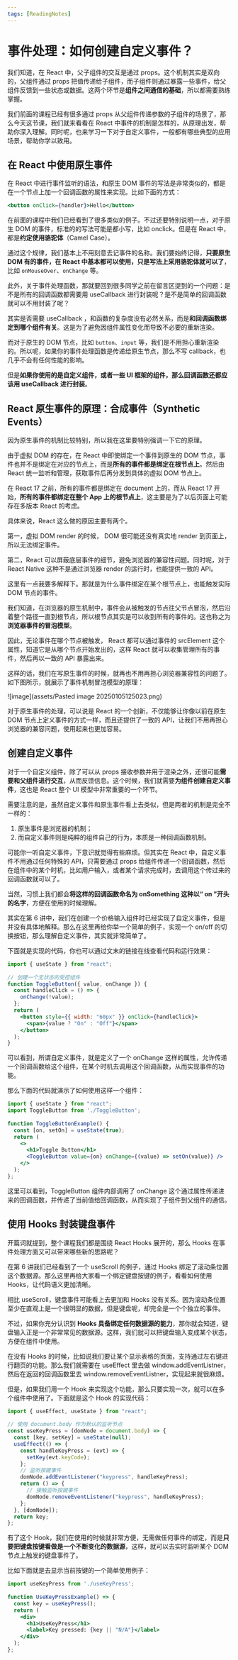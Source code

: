 ```yaml
---
tags: [ReadingNotes]
---
```


# 事件处理：如何创建自定义事件？

我们知道，在 React 中，父子组件的交互是通过 props。这个机制其实是双向的，父组件通过 props 把值传递给子组件，而子组件则通过暴露一些事件，给父组件反馈到一些状态或数据。这两个环节是**组件之间通信的基础**，所以都需要熟练掌握。

我们前面的课程已经有很多通过 props 从父组件传递参数的子组件的场景了，那么今天这节课，我们就来看看在 React 中事件的机制是怎样的，从原理出发，帮助你深入理解。同时呢，也来学习一下对于自定义事件，一般都有哪些典型的应用场景，帮助你学以致用。

## 在 React 中使用原生事件

在 React 中进行事件监听的语法，和原生 DOM 事件的写法是非常类似的，都是在一个节点上加一个回调函数的属性来实现。比如下面的方式：

``` jsx
<button onClick={handler}>Hello</button>   
```

在前面的课程中我们已经看到了很多类似的例子。不过还要特别说明一点，对于原生 DOM 的事件，标准的的写法可能是都小写，比如 onclick。但是在 React 中，都是**约定使用骆驼体**（Camel Case）。

通过这个规律，我们基本上不用刻意去记事件的名称。我们要始终记得，**只要原生 DOM 有的事件，在 React 中基本都可以使用，只是写法上采用骆驼体就可以了**，比如 `onMouseOver`、`onChange` 等。

此外，关于事件处理函数，那就要回到很多同学之前在留言区提到的一个问题：是不是所有的回调函数都需要用 useCallback 进行封装呢？是不是简单的回调函数就可以不用封装了呢？

其实是否需要 useCallback ，和函数的复杂度没有必然关系，而是**和回调函数绑定到哪个组件有关**。这是为了避免因组件属性变化而导致不必要的重新渲染。

而对于原生的 DOM 节点，比如 `button`、`input` 等，我们是不用担心重新渲染的。所以呢，如果你的事件处理函数是传递给原生节点，那么不写 callback，也几乎不会有任何性能的影响。

但是**如果你使用的是自定义组件，或者一些 UI 框架的组件，那么回调函数还都应该用 useCallback 进行封装**。

## React 原生事件的原理：合成事件（Synthetic Events）

因为原生事件的机制比较特别，所以我在这里要特别强调一下它的原理。

由于虚拟 DOM 的存在，在 React 中即使绑定一个事件到原生的 DOM 节点，事件也并不是绑定在对应的节点上，而是**所有的事件都是绑定在根节点上**。然后由 React 统一监听和管理，获取事件后再分发到具体的虚拟 DOM 节点上。

在 React 17 之前，所有的事件都是绑定在 document 上的，而从 React 17 开始，**所有的事件都绑定在整个 App 上的根节点上**，这主要是为了以后页面上可能存在多版本 React 的考虑。

具体来说，React 这么做的原因主要有两个。

第一，虚拟 DOM render 的时候， DOM 很可能还没有真实地 render 到页面上，所以无法绑定事件。

第二，React 可以屏蔽底层事件的细节，避免浏览器的兼容性问题。同时呢，对于 React Native 这种不是通过浏览器 render 的运行时，也能提供一致的 API。

这里有一点我要多解释下。那就是为什么事件绑定在某个根节点上，也能触发实际 DOM 节点的事件。

我们知道，在浏览器的原生机制中，事件会从被触发的节点往父节点冒泡，然后沿着整个路径一直到根节点，所以根节点其实是可以收到所有的事件的。这也称之为**浏览器事件的冒泡模型**。

因此，无论事件在哪个节点被触发， React 都可以通过事件的 srcElement 这个属性，知道它是从哪个节点开始发出的，这样 React 就可以收集管理所有的事件，然后再以一致的 API 暴露出来。

这样的话，我们在写原生事件的时候，就再也不用再担心浏览器兼容性的问题了。如下图所示，就展示了事件机制冒泡模型的原理：

![image](assets/Pasted image 20250105125023.png)

对于原生事件的处理，可以说是 React 的一个创新，不仅能够让你像以前在原生 DOM 节点上定义事件的方式一样，而且还提供了一致的 API，让我们不用再担心浏览器的兼容问题，使用起来也更加容易。

## 创建自定义事件

对于一个自定义组件，除了可以从 props 接收参数并用于渲染之外，还很可能**需要和父组件进行交互**，从而反馈信息。这个时候，我们就需要**为组件创建自定义事件**，这也是 React 整个 UI 模型中非常重要的一个环节。

需要注意的是，虽然自定义事件和原生事件看上去类似，但是两者的机制是完全不一样的：

1. 原生事件是浏览器的机制；
2. 而自定义事件则是纯粹的组件自己的行为，本质是一种回调函数机制。

可能你一听自定义事件，下意识就觉得有些麻烦。但其实在 React 中，自定义事件不用通过任何特殊的 API，只需要通过 props 给组件传递一个回调函数，然后在组件中的某个时机，比如用户输入，或者某个请求完成时，去调用这个传过来的回调函数就可以了。

当然，习惯上我们都会**将这样的回调函数命名为 onSomething 这种以“ on ”开头的名字**，方便在使用的时候理解。

其实在第 6 讲中，我们在创建一个价格输入组件时已经实现了自定义事件，但是并没有具体地解释。那么在这里再给你举一个简单的例子，实现一个 on/off 的切换按钮，那么理解自定义事件，其实就非常简单了。

下面就是实现的代码，你也可以通过文末的链接在线查看代码和运行效果：

``` jsx
import { useState } from "react";  
  
// 创建一个无状态的受控组件  
function ToggleButton({ value, onChange }) {  
  const handleClick = () => {  
    onChange(!value);  
  };  
  return (  
    <button style={{ width: "60px" }} onClick={handleClick}>  
      <span>{value ? "On" : "Off"}</span>  
    </button>  
  );  
}
```

可以看到，所谓自定义事件，就是定义了一个 onChange 这样的属性，允许传递一个回调函数给这个组件，在某个时机去调用这个回调函数，从而实现事件的功能。

那么下面的代码就演示了如何使用这样一个组件：

``` jsx
import { useState } from "react";  
import ToggleButton from './ToggleButton';  
  
function ToggleButtonExample() {  
  const [on, setOn] = useState(true);  
  return (  
    <>  
      <h1>Toggle Button</h1>  
      <ToggleButton value={on} onChange={(value) => setOn(value)} />  
    </>  
  );  
};
```

这里可以看到，ToggleButton 组件内部调用了 onChange 这个通过属性传递进来的回调函数，并传递了当前值给回调函数，从而实现了子组件到父组件的通信。

## 使用 Hooks 封装键盘事件

开篇词就提到，整个课程我们都是围绕 React Hooks 展开的，那么 Hooks 在事件处理方面又可以带来哪些新的思路呢？

在第 6 讲我们已经看到了一个 useScroll 的例子，通过 Hooks 绑定了滚动条位置这个数据源。那么这里再给大家看一个绑定键盘按键的例子，看看如何使用 Hooks，让代码语义更加清晰。

相比 useScroll，键盘事件可能看上去更加和 Hooks 没有关系。因为滚动条位置至少在直观上是一个很明显的数据，但是键盘呢，却完全是一个个独立的事件。

不过，如果你充分认识到 **Hooks 具备绑定任何数据源的能力**，那你就会知道，键盘输入正是一个非常常见的数据源。这样，我们就可以把键盘输入变成某个状态，方便在组件中使用。

在没有 Hooks 的时候，比如说我们要让某个显示表格的页面，支持通过左右键进行翻页的功能。那么我们就需要在 useEffect 里去做 window.addEventListner，然后在返回的回调函数里去 window.removeEventListner，实现起来就很麻烦。

但是，如果我们用一个 Hook 来实现这个功能，那么只要实现一次，就可以在多个组件中使用了。下面就是这个 Hook 的实现代码：

``` jsx
import { useEffect, useState } from "react";  
  
// 使用 document.body 作为默认的监听节点  
const useKeyPress = (domNode = document.body) => {  
  const [key, setKey] = useState(null);  
  useEffect(() => {  
    const handleKeyPress = (evt) => {  
      setKey(evt.keyCode);  
    };  
    // 监听按键事件  
    domNode.addEventListener("keypress", handleKeyPress);  
    return () => {  
      // 接触监听按键事件  
      domNode.removeEventListener("keypress", handleKeyPress);  
    };  
  }, [domNode]);  
  return key;  
};
```

有了这个 Hook，我们在使用的时候就非常方便，无需做任何事件的绑定，而是**只要把键盘按键看做是一个不断变化的数据源**，这样，就可以去实时监听某个 DOM 节点上触发的键盘事件了。

比如下面就是去显示当前按键的一个简单使用例子：

``` jsx
import useKeyPress from './useKeyPress';  
  
function UseKeyPressExample() => {  
  const key = useKeyPress();  
  return (  
    <div>  
      <h1>UseKeyPress</h1>  
      <label>Key pressed: {key || "N/A"}</label>  
    </div>  
  );  
};
```

